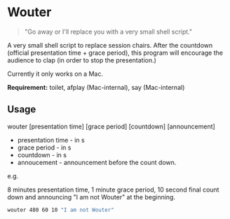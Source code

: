 # Wouter

> "Go away or I'll replace you with a very small shell script."

A very small shell script to replace session chairs. After the countdown (official presentation time + grace period), this program will encourage the audience to clap (in order to stop the presentation.)

Currently it only works on a Mac.

**Requirement:** toilet, afplay (Mac-internal), say (Mac-internal)

## Usage
wouter [presentation time] [grace period] [countdown] [announcement]

* presentation time - in s
* grace period - in s
* countdown - in s
* annoucement - announcement before the count down.

e.g.

8 minutes presentation time, 1 minute grace period, 10 second final count down and announcing "I am not Wouter" at the beginning.

```bash
wouter 480 60 10 "I am not Wouter"
```
